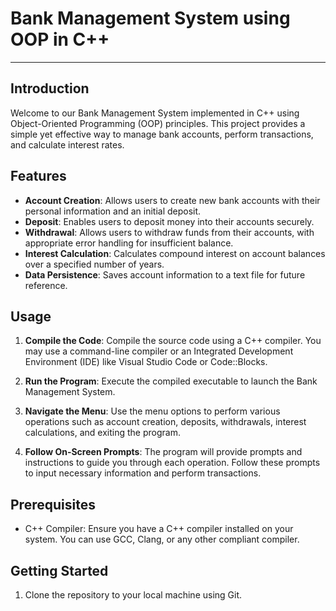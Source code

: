 # Bank Management System using OOP in C++

---

## Introduction

Welcome to our Bank Management System implemented in C++ using Object-Oriented Programming (OOP) principles. This project provides a simple yet effective way to manage bank accounts, perform transactions, and calculate interest rates.

## Features

- **Account Creation**: Allows users to create new bank accounts with their personal information and an initial deposit.
- **Deposit**: Enables users to deposit money into their accounts securely.
- **Withdrawal**: Allows users to withdraw funds from their accounts, with appropriate error handling for insufficient balance.
- **Interest Calculation**: Calculates compound interest on account balances over a specified number of years.
- **Data Persistence**: Saves account information to a text file for future reference.

## Usage

1. **Compile the Code**: Compile the source code using a C++ compiler. You may use a command-line compiler or an Integrated Development Environment (IDE) like Visual Studio Code or Code::Blocks.

2. **Run the Program**: Execute the compiled executable to launch the Bank Management System.

3. **Navigate the Menu**: Use the menu options to perform various operations such as account creation, deposits, withdrawals, interest calculations, and exiting the program.

4. **Follow On-Screen Prompts**: The program will provide prompts and instructions to guide you through each operation. Follow these prompts to input necessary information and perform transactions.

## Prerequisites

- C++ Compiler: Ensure you have a C++ compiler installed on your system. You can use GCC, Clang, or any other compliant compiler.

## Getting Started

1. Clone the repository to your local machine using Git.
